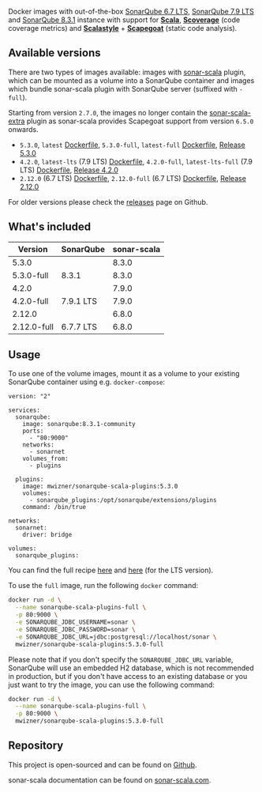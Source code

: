 Docker images with out-of-the-box
[SonarQube 6.7 LTS](https://www.sonarqube.org/sonarqube-6-7-lts),
[SonarQube 7.9 LTS](https://www.sonarqube.org/sonarqube-7-9-lts) and
[SonarQube 8.3.1](https://www.sonarqube.org) instance with support
for **[Scala](http://www.scala-lang.org)**,
**[Scoverage](https://github.com/scoverage/scalac-scoverage-plugin)** (code
coverage metrics) and **[Scalastyle](http://www.scalastyle.org)** +
**[Scapegoat](https://github.com/sksamuel/scapegoat)** (static code analysis).

## Available versions

There are two types of images available: images with
[sonar-scala](https://github.com/mwz/sonar-scala) plugin, which can be mounted
as a volume into a SonarQube container and images which bundle sonar-scala
plugin with SonarQube server (suffixed with `-full`).

Starting from version `2.7.0`, the images no longer contain the
[sonar-scala-extra](https://github.com/arthepsy/sonar-scala-extra) plugin as
sonar-scala provides Scapegoat support from version `6.5.0` onwards.

- `5.3.0`, `latest`
  [Dockerfile](https://github.com/mwz/sonar-scala-docker/blob/master/5.3.0/Dockerfile),
  `5.3.0-full`, `latest-full`
  [Dockerfile](https://github.com/mwz/sonar-scala-docker/blob/master/5.3.0-full/Dockerfile),
  [Release 5.3.0](https://github.com/mwz/sonar-scala-docker/releases/tag/5.3.0)
- `4.2.0`, `latest-lts` (7.9 LTS)
  [Dockerfile](https://github.com/mwz/sonar-scala-docker/blob/master/4.2.0/Dockerfile),
  `4.2.0-full`, `latest-lts-full` (7.9 LTS)
  [Dockerfile](https://github.com/mwz/sonar-scala-docker/blob/master/4.2.0-full/Dockerfile),
  [Release 4.2.0](https://github.com/mwz/sonar-scala-docker/releases/tag/4.2.0)
- `2.12.0` (6.7 LTS)
  [Dockerfile](https://github.com/mwz/sonar-scala-docker/blob/master/2.12.0/Dockerfile),
  `2.12.0-full` (6.7 LTS)
  [Dockerfile](https://github.com/mwz/sonar-scala-docker/blob/master/2.12.0-full/Dockerfile),
  [Release 2.12.0](https://github.com/mwz/sonar-scala-docker/releases/tag/2.12.0)

For older versions please check the
[releases](https://github.com/mwz/sonar-scala-docker/releases) page on Github.

## What's included

| Version                  | SonarQube         | sonar-scala            |
| ------------------------ | ----------------- | ---------------------- |
| 5.3.0      |                   | 8.3.0 |
| 5.3.0-full | 8.3.1 | 8.3.0 |
| 4.2.0          |                   | 7.9.0     |
| 4.2.0-full     | 7.9.1 LTS     | 7.9.0     |
| 2.12.0        |                   | 6.8.0   |
| 2.12.0-full   | 6.7.7 LTS   | 6.8.0   |

## Usage

To use one of the volume images, mount it as a volume to your existing SonarQube
container using e.g. `docker-compose`:

```
version: "2"

services:
  sonarqube:
    image: sonarqube:8.3.1-community
    ports:
      - "80:9000"
    networks:
      - sonarnet
    volumes_from:
      - plugins

  plugins:
    image: mwizner/sonarqube-scala-plugins:5.3.0
    volumes:
      - sonarqube_plugins:/opt/sonarqube/extensions/plugins
    command: /bin/true

networks:
  sonarnet:
    driver: bridge

volumes:
  sonarqube_plugins:
```

You can find the full recipe
[here](https://github.com/mwz/sonar-scala-docker/blob/master/docker-compose.yml)
and
[here](https://github.com/mwz/sonar-scala-docker/blob/master/docker-compose-lts.yml)
(for the LTS version).

To use the `full` image, run the following `docker` command:

```bash
docker run -d \
  --name sonarqube-scala-plugins-full \
  -p 80:9000 \
  -e SONARQUBE_JDBC_USERNAME=sonar \
  -e SONARQUBE_JDBC_PASSWORD=sonar \
  -e SONARQUBE_JDBC_URL=jdbc:postgresql://localhost/sonar \
  mwizner/sonarqube-scala-plugins:5.3.0-full
```

Please note that if you don't specify the `SONARQUBE_JDBC_URL` variable,
SonarQube will use an embedded H2 database, which is not recommended in
production, but if you don't have access to an existing database or you just
want to try the image, you can use the following command:

```bash
docker run -d \
  --name sonarqube-scala-plugins-full \
  -p 80:9000 \
  mwizner/sonarqube-scala-plugins:5.3.0-full
```

## Repository

This project is open-sourced and can be found on
[Github](https://github.com/mwz/sonar-scala-docker).

sonar-scala documentation can be found on
[sonar-scala.com](https://sonar-scala.com).
